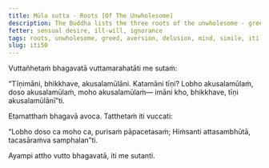 ```yaml
---
title: Mūla sutta - Roots [Of The Unwholesome]
description: The Buddha lists the three roots of the unwholesome - greed, aversion, and delusion, and explain their effect on the mind with a simile.
fetter: sensual desire, ill-will, ignorance
tags: roots, unwholesome, greed, aversion, delusion, mind, simile, iti
slug: iti50
---
```


Vuttañhetaṁ bhagavatā vuttamarahatāti me sutaṁ:

“Tīṇimāni, bhikkhave, akusalamūlāni. Katamāni tīṇi? Lobho akusalamūlaṁ, doso akusalamūlaṁ, moho akusalamūlaṁ— imāni kho, bhikkhave, tīṇi akusalamūlānī”ti.

Etamatthaṁ bhagavā avoca. Tatthetaṁ iti vuccati:

“Lobho doso ca moho ca,
purisaṁ pāpacetasaṁ;
Hiṁsanti attasambhūtā,
tacasāraṁva samphalan”ti.

Ayampi attho vutto bhagavatā, iti me sutanti.
